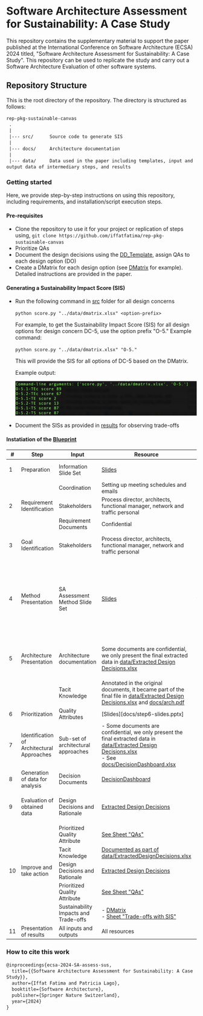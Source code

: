 # Software Architecture Assessment for Sustainability: A Case Study


This repository contains the supplementary material to support the paper published at the International Conference on Software Architecture (ECSA) 2024 titled, "Software Architecture Assessment for Sustainability: A Case Study". 
This repository can be used to replicate the study and carry out a Software Architecture Evaluation of other software systems. 

## Repository Structure
This is the root directory of the repository. The directory is structured as follows:

    rep-pkg-sustainable-canvas
     .
     |
     |--- src/		Source code to generate SIS
     |
     |--- docs/		Architecture documentation
     |
     |--- data/		Data used in the paper including templates, input and output data of intermediary steps, and results
           
### Getting started
Here, we provide step-by-step instructions on using this repository, including requirements, and installation/script execution steps.

#### Pre-requisites
- Clone the repository to use it for your project or replication of steps using,
   `git clone https://github.com/iffatfatima/rep-pkg-sustainable-canvas`
- Prioritize QAs
- Document the design decisions using the [DD_Template](data/DD_Template.xlsx), assign QAs to each design option (DO)
- Create a DMatrix for each design option (see [DMatrix](data/dmatrix.xlsx) for example). Detailed instructions are provided in the paper. 

#### Generating a Sustainability Impact Score (SIS)
- Run the following command in [src](src/) folder for all design concerns

  	`python score.py "../data/dmatrix.xlsx" <option-prefix>`

	For example, to get the Sustainability Impact Score (SIS) for all design options for design concern DC-5, use the option prefix "O-5."
	Example command:

	`python score.py "../data/dmatrix.xlsx" "O-5."`

	This will provide the SIS for all options of DC-5 based on the DMatrix.

	Example output:
 
	![screenshot](data/SIS-DC-5.png)
- Document the SISs as provided in [results](data/results.xlsx) for observing trade-offs

#### Instatiation of the [Blueprint](https://research.vu.nl/en/publications/towards-a-sustainability-aware-software-architecture-evaluation-f)


| #  | Step                                       | Input                                 | Resource                                                                                                                                                       | Output                                | Resource                                                                                                                                                                                                                                                                                                                           |
| -- | ------------------------------------------ | ------------------------------------- | -------------------------------------------------------------------------------------------------------------------------------------------------------------- | ------------------------------------- | ---------------------------------------------------------------------------------------------------------------------------------------------------------------------------------------------------------------------------------------------------------------------------------------------------------------------------------- |
| 1  | Preparation                                | Information Slide Set                 | [Slides](docs/step1-slides.pptx)                                                                                                                                     | Stakeholders                          | Process director, architects, functional manager, network and traffic personal                                                                                                                                                                                                                                                     |
|    |                                            | Coordination                          | Setting up meeting schedules and emails                                                                                                                        |                                       |                                                                                                                                                                                                                                                                                                                                    |
| 2  | Requirement Identification                 | Stakeholders                          | Process director, architects, functional manager, network and traffic personal                                                                                 | Quality Attributes                    | \- See [docs/Non-functionalRequirements.pdf](docs/Non-functionalRequirements.pdf)                                                                                                                                                                                                                                                                                      |
|    |                                            | Requirement Documents                 | Confidential                                                                                                                                                   |                                       |                                                                                                                                                                                                                                                                                                                                    |
| 3  | Goal Identification                        | Stakeholders                          | Process director, architects, functional manager, network and traffic personal                                                                                 | Sustainability Goal                   | Sustainability Assessment of Canvas integration at the educational institute. Optimize resource utilization                                                                                                                                                                                                                        |
| 4  | Method Presentation                        | SA Assessment Method Slide Set        | [Slides](docs/step4-slides.pptx)                                                                                                                                 | Expectations from stakeholders        | Expectations:<br>\- an internal QA prioritization for reflection<br>\- how can the evaluation help architects define feature requirements for Instructure (the SaaS provider - in this case SaaS is Canvas)<br>\- how can the evaluation help the management define more concrete sustainability requirements for next procurement |
| 5  | Architecture Presentation                  | Architecture documentation            | Some documents are confidential, we only present the final extracted data in [data/Extracted Design Decisions.xlsx](<data/ExtractedDesignDecisions.xlsx>)                                            | Sub-set of architecture documentation | \- Some documents are confidential, we only present the final extracted data in [data/ExtractedDesignDecisions.xlsx](<data/ExtractedDesignDecisions.xlsx>) <br>\- See [docs/DecisionDashboard.xlsx](docs/DecisionDashboard.xlsx)                                                                                                                                                                     |
|    |                                            | Tacit Knowledge                       | Annotated in the original documents, it became part of the final file in [data/Extracted Design Decisions.xlsx](<data/ExtractedDesignDecisions.xlsx>)  and [docs/arch.pdf](docs/arch.pdf)                             |                                       |                                                                                                                                                                                                                                                                                                                                    |
| 6  | Prioritization                             | Quality Attributes                    | [Slides][docs/step6-slides.pptx]                                                                                                                                     | Prioritized QAs                       | See [Sheet "QAs"](data/results.xlsx)                                                                                                                                                                                                                                                                                             |
| 7  | Identification of Architectural Approaches | Sub-set of architectural approaches   | \- Some documents are confidential, we only present the final extracted data in [data/Extracted Design Decisions.xlsx](<data/ExtractedDesignDecisions.xlsx>) <br>\- See [docs/DecisionDashboard.xlsx](docs/DecisionDashboard.xlsx) | Decision Documents                    | See [docs/DecisionDashboard.xlsx](docs/DecisionDashboard.xlsx)                                                                                                                                                                                                                                                                                                  |
| 8  | Generation of data for analysis            | Decision Documents                    | [DecisionDashboard](docs/DecisionDashboard.xlsx)                                                                                                                             | Design Decisions and Ratioanle        | See [data/ExtractedDesignDecisions.xlsx](<data/ExtracteDesignDecisions.xlsx>)                                                                                                                                                                                                                                                                                         |
| 9  | Evaluation of obtained data                | Design Decisions and Rationale        | [Extracted Design Decisions](<data/ExtractedDesignDecisions.xlsx>)                                                                                                                    | Sustainability Impacts and Trade-offs | \- For inter-QA trade-offs, see [data/dmatrix.xlsx](data/dmatrix.xlsx)<br>\- For inter-sustainability dimension trade-offs, see Sheet "Trade-offs with SIS" in [data/results.xlsx](data/results.xlsx)                                                                                                                                                                 |
|    |                                            | Prioritized Quality Attribute         | [See Sheet "QAs"](data/results.xlsx)                                                                                                                           |                                       |                                                                                                                                                                                                                                                                                                                                    |
|    |                                            | Tacit Knowledge                       | [Documented as part of data/ExtractedDesignDecisions.xlsx](<data/ExtractedDesignDecisions.xlsx>)                                                                                                 |                                       |                                                                                                                                                                                                                                                                                                                                    |
| 10 | Improve and take action                    | Design Decisions and Rationale        | [Extracted Design Decisions](<data/ExtractedDesignDecisions.xlsx>)                                                                                                                    | Updated design decisions              |  [Extracted Design Decisions](<data/ExtractedDesignDecisions.xlsx>)                                                                                                                                                                                                                                                                                          |
|    |                                            | Prioritized Quality Attribute         | [See Sheet "QAs"](data/results.xlsx)                                                                                                                            |                                       |                                                                                                                                                                                                                                                                                                                                    |
|    |                                            | Sustainability Impacts and Trade-offs | \- [DMatrix](data/dmatrix.xlsx)<br>\- [Sheet "Trade-offs with SIS"](data/results.xlsx)                                                                 |                                       |                                                                                                                                                                                                                                                                                                                                    |
| 11 | Presentation of results                    | All inputs and outputs                | All resources                                                                                                                                                  | Evaluation Report                     | Paper                                                                                                                                                                                                                                                                                                                              |




### How to cite this work
```
@inproceedings{ecsa-2024-SA-assess-sus,
  title={{Software Architecture Assessment for Sustainability: A Case Study}},
  author={Iffat Fatima and Patricia Lago},
  booktitle={Software Architecture},
  publisher={Springer Nature Switzerland},
  year={2024}
}
```
